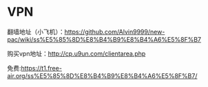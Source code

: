 # VPN
翻墙地址（小飞机）：https://github.com/Alvin9999/new-pac/wiki/ss%E5%85%8D%E8%B4%B9%E8%B4%A6%E5%8F%B7

购买vpn地址：http://cp.u9un.com/clientarea.php

免费:https://t1.free-air.org/ss%E5%85%8D%E8%B4%B9%E8%B4%A6%E5%8F%B7/
